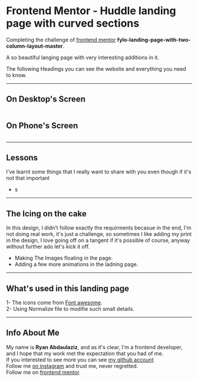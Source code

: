 # Frontend Mentor - Huddle landing page with curved sections
Completing the challenge of [frontend mentor]() **fylo-landing-page-with-two-column-layout-master**.

A so beautiful langing page with very interesting additions in it.

The following Headings you can see the website and everything you need to know.
___
## On Desktop's Screen
<img src=""/>

## On Phone's Screen
<img src=""/>

___
## Lessons
I've learnt some things that I really want to share with you even though if it's not that important
- s
___
## The Icing on the cake
In this design, I didn't follow exactly the requirments becasue in the end, I'm not doing real work, it's just a challenge, so sometimes I like adding my print in the design, I love going off on a tangent if it's possible of course, anyway without further ado let's kick it off.
- Making The Images floating in the page.
- Adding a few more animations in the ladning page. 
___
## What's used in this landing page
1- The icons come from [Font awesome]().  
2- Using Normalize file to modifie such small details.  
___
## Info About Me
My name is **Ryan Abdaulaziz**, and as it's clear, I'm a frontend developer, and I hope that my work met the expectation that you had of me.  
If you interested to see more you can see [my github account]()  
Follow me [on instagram]() and trust me, never regretted.  
Follow me on [frontend mentor]().  